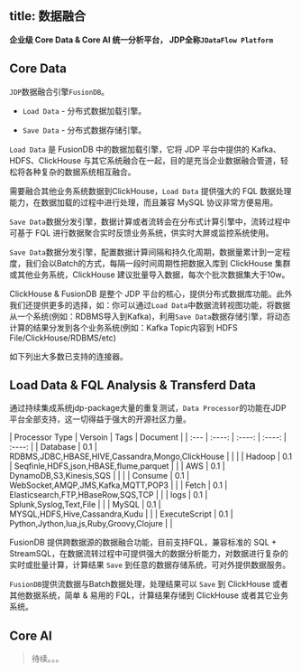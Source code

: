 title: 数据融合
---
**企业级 Core Data & Core AI 统一分析平台， JDP全称`JDataFlow Platform`**

## Core Data

`JDP`数据融合引擎`FusionDB`。

* `Load Data` - 分布式数据加载引擎。

* `Save Data` - 分布式数据存储引擎。

`Load Data` 是 FusionDB 中的数据加载引擎，它将 JDP 平台中提供的 Kafka、HDFS、ClickHouse 与其它系统融合在一起，目的是充当企业数据融合管道，轻松将各种复杂的数据系统相互融合。

需要融合其他业务系统数据到ClickHouse，`Load Data` 提供强大的 FQL 数据处理能力，在数据加载的过程中进行处理，而且兼容 MySQL 协议非常方便易用。

`Save Data`数据分发引擎，数据计算或者流转会在分布式计算引擎中，流转过程中可基于 FQL 进行数据聚合实时反馈业务系统，供实时大屏或监控系统使用。

`Save Data`数据分发引擎，配置数据计算间隔和持久化周期，数据量累计到一定程度，我们会以Batch的方式，每隔一段时间周期性把数据入库到 ClickHouse 集群或其他业务系统，ClickHouse 建议批量导入数据，每次个批次数据集大于10w。

ClickHouse & FusionDB 是整个 JDP 平台的核心，提供分布式数据库功能。此外我们还提供更多的选择，如：你可以通过`Load Data`中数据流转视图功能，将数据从一个系统(例如：RDBMS导入到Kafka)，利用`Save Data`数据存储引擎，将动态计算的结果分发到各个业务系统(例如：Kafka Topic内容到 HDFS File/ClickHouse/RDBMS/etc)

如下列出大多数已支持的连接器。

## Load Data & FQL Analysis & Transferd Data

通过持续集成系统jdp-package大量的重复测试，`Data Processor`的功能在JDP平台全部支持，这一切得益于强大的开源社区力量。

| Processor Type | Versoin | Tags |  Document |
| :--- | :----: | :----: | :----: | :----: |
| Database    | 0.1  | RDBMS,JDBC,HBASE,HIVE,Cassandra,Mongo,ClickHouse |     |     |
| Hadoop    | 0.1     | Seqfinle,HDFS,json,HBASE,flume,parquet |     |
| AWS  | 0.1      | DynamoDB,S3,Kinesis,SQS     |     |     |
| Consume  | 0.1      | WebSocket,AMQP,JMS,Kafka,MQTT,POP3     |     |
| Fetch  | 0.1      | Elasticsearch,FTP,HBaseRow,SQS,TCP     |     |
| logs  | 0.1      | Splunk,Syslog,Text,File    |     |
| MySQL  | 0.1      | MYSQL,HDFS,Hive,Cassandra,Kudu    |     | 
| ExecuteScript  | 0.1 | Python,Jython,lua,js,Ruby,Groovy,Clojure |     |

FusionDB 提供跨数据源的数据融合功能，目前支持FQL，兼容标准的 SQL + StreamSQL，在数据流转过程中可提供强大的数据分析能力，对数据进行复杂的实时或批量计算，计算结果 `Save` 到任意的数据存储系统，可对外提供数据服务。

`FusionDB`提供流数据与Batch数据处理，处理结果可以 `Save` 到 ClickHouse 或者其他数据系统，简单 & 易用的 FQL，计算结果存储到 ClickHouse 或者其它业务系统。

## Core AI

> 待续。。。

